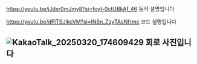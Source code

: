 https://youtu.be/jJdxr0mJmy8?si=foyt-0ctUBkAf_46 
동작 설명입니다

https://youtu.be/dFlTSJlkcVM?si=lNSn_ZzyTAsNfrmc
코드 설명입니다

![KakaoTalk_20250320_174609429](https://github.com/user-attachments/assets/762dd00f-7936-4500-9f2e-6708aca9cd2d)
회로 사진입니다
---
